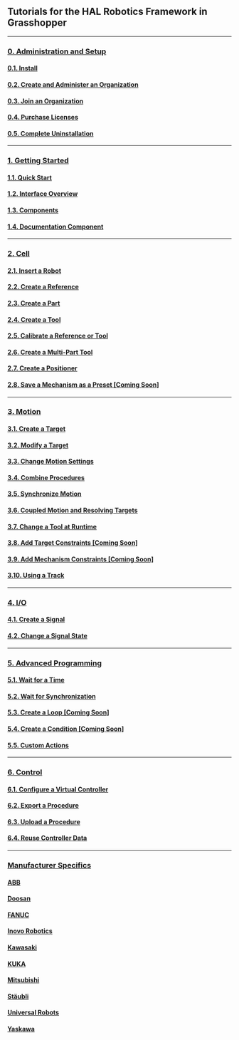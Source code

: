 ## Tutorials for the HAL Robotics Framework in Grasshopper
---

### [0. Administration and Setup](Grasshopper/0-Administration-and-Setup/Contents.md#0-administration-and-setup)

#### [0.1. Install](Grasshopper/0-Administration-and-Setup/Contents.md#01-install)

#### [0.2. Create and Administer an Organization](Grasshopper/0-Administration-and-Setup/Contents.md#02-create-and-administer-an-organization)

#### [0.3. Join an Organization](Grasshopper/0-Administration-and-Setup/Contents.md#03-join-an-organization)

#### [0.4. Purchase Licenses](Grasshopper/0-Administration-and-Setup/Contents.md#04-purchase-licenses)

#### [0.5. Complete Uninstallation](Grasshopper/0-Administration-and-Setup/Contents.md#05-complete-uninstallation)

---

### [1. Getting Started](Grasshopper/1-Getting-Started/Contents.md#1-getting-started)

#### [1.1. Quick Start](Grasshopper/1-Getting-Started/Contents.md#11-quick-start)

#### [1.2. Interface Overview](Grasshopper/1-Getting-Started/Contents.md#12-interface-overview)

#### [1.3. Components](Grasshopper/1-Getting-Started/Contents.md#13-components)

#### [1.4. Documentation Component](Grasshopper/1-Getting-Started/Contents.md#14-documentation-component)

---

### [2. Cell](Grasshopper/2-Cell/Contents.md#2-cell)

#### [2.1. Insert a Robot](Grasshopper/2-Cell/Contents.md#21-insert-a-robot)

#### [2.2. Create a Reference](Grasshopper/2-Cell/Contents.md#22-create-a-reference)

#### [2.3. Create a Part](Grasshopper/2-Cell/Contents.md#23-create-a-part)

#### [2.4. Create a Tool](Grasshopper/2-Cell/Contents.md#24-create-a-tool)

#### [2.5. Calibrate a Reference or Tool](Grasshopper/2-Cell/Contents.md#25-calibrate-a-reference-or-tool)

#### [2.6. Create a Multi-Part Tool](Grasshopper/2-Cell/Contents.md#26-create-a-multi-part-tool)

#### [2.7. Create a Positioner](Grasshopper/2-Cell/Contents.md#27-create-a-positioner)

#### [2.8. Save a Mechanism as a Preset \[Coming Soon\]](Grasshopper/2-Cell/Contents.md#28-save-a-mechanism-as-a-preset)

---

### [3. Motion](Grasshopper/3-Motion/Contents.md#3-motion)

#### [3.1. Create a Target](Grasshopper/3-Motion/Contents.md#31-create-a-target)

#### [3.2. Modify a Target](Grasshopper/3-Motion/Contents.md#32-modify-a-target)

#### [3.3. Change Motion Settings](Grasshopper/3-Motion/Contents.md#33-change-motion-settings)

#### [3.4. Combine Procedures](Grasshopper/3-Motion/Contents.md#34-combine-procedures-and-the-procedure-browser)

#### [3.5. Synchronize Motion](Grasshopper/3-Motion/Contents.md#35-synchronize-motion)

#### [3.6. Coupled Motion and Resolving Targets](Grasshopper/3-Motion/Contents.md#36-coupled-motion-and-resolving-targets)

#### [3.7. Change a Tool at Runtime](Grasshopper/3-Motion/Contents.md#37-change-a-tool-at-runtime)

#### [3.8. Add Target Constraints \[Coming Soon\]](Grasshopper/3-Motion/Contents.md#38-add-target-constraints)

#### [3.9. Add Mechanism Constraints \[Coming Soon\]](Grasshopper/3-Motion/Contents.md#39-add-mechanism-constraints)

#### [3.10. Using a Track](Grasshopper/3-Motion/Contents.md#310-using-a-track)

---

### [4. I/O](Grasshopper/4-IO/Contents.md#4-io)

#### [4.1. Create a Signal](Grasshopper/4-IO/Contents.md#41-create-a-signal)

#### [4.2. Change a Signal State](Grasshopper/4-IO/Contents.md#42-change-a-signal-state)

---

### [5. Advanced Programming](Grasshopper/5-Advanced-Programming/Contents.md#5-advanced-programming)

#### [5.1. Wait for a Time](Grasshopper/5-Advanced-Programming/Contents.md#51-wait-for-a-time)

#### [5.2. Wait for Synchronization](Grasshopper/5-Advanced-Programming/Contents.md#52-wait-for-synchronization)

#### [5.3. Create a Loop \[Coming Soon\]](Grasshopper/5-Advanced-Programming/Contents.md#53-create-a-loop)

#### [5.4. Create a Condition \[Coming Soon\]](Grasshopper/5-Advanced-Programming/Contents.md#54-create-a-condition)

#### [5.5. Custom Actions](Grasshopper/5-Advanced-Programming/Contents.md#55-custom-actions)

---

### [6. Control](Grasshopper/6-Control/Contents.md#6-control)

#### [6.1. Configure a Virtual Controller](Grasshopper/6-Control/Contents.md#61-configure-a-virtual-controller)

#### [6.2. Export a Procedure](Grasshopper/6-Control/Contents.md#62-export-a-procedure)

#### [6.3. Upload a Procedure](Grasshopper/6-Control/Contents.md#63-upload-a-procedure)

#### [6.4. Reuse Controller Data](Grasshopper/6-Control/Contents.md#64-reuse-controller-data)

---

### [Manufacturer Specifics](Manufacturers/Contents.md)

#### [ABB](Manufacturers/ABB/Contents.md)

#### [Doosan](Manufacturers/Doosan/Contents.md)

#### [FANUC](Manufacturers/FANUC/Contents.md)

#### [Inovo Robotics](Manufacturers/InovoRobotics/Contents.md)

#### [Kawasaki](Manufacturers/Kawaasaki/Contents.md)

#### [KUKA](Manufacturers/KUKA/Contents.md)

#### [Mitsubishi](Manufacturers/Mitsubishi/Contents.md)

#### [Stäubli](Manufacturers/Staubli/Contents.md)

#### [Universal Robots](Manufacturers/UniversalRobots/Contents.md)

#### [Yaskawa](Manufacturers/Yaskawa/Contents.md)